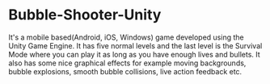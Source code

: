 # Bubble-Shooter-Unity
It's a mobile based(Android, iOS, Windows) game developed using the Unity Game Engine. 
It has five normal levels and the last level is the Survival Mode where you can play it as long as you have enough lives and bullets. 
It also has some nice graphical effects for example moving backgrounds, bubble explosions, smooth bubble collisions, live action feedback etc. 
